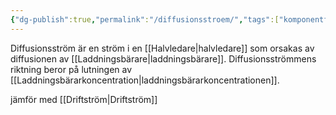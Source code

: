 ```yaml
---
{"dg-publish":true,"permalink":"/diffusionsstroem/","tags":["komponentfysik"]}
---
```



Diffusionsström är en ström i en [[Halvledare\|halvledare]] som orsakas av diffusionen av [[Laddningsbärare\|laddningsbärare]]. Diffusionsströmmens riktning beror på lutningen av [[Laddningsbärarkoncentration\|laddningsbärarkoncentrationen]].


jämför med [[Driftström\|Driftström]]